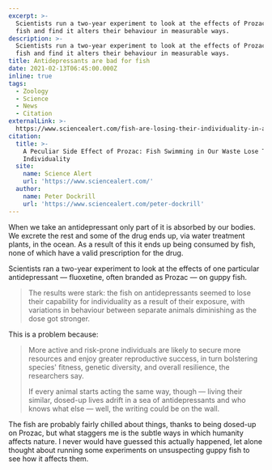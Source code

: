 ```yaml
---
excerpt: >-
  Scientists run a two-year experiment to look at the effects of Prozac on guppy
  fish and find it alters their behaviour in measurable ways.
description: >-
  Scientists run a two-year experiment to look at the effects of Prozac on guppy
  fish and find it alters their behaviour in measurable ways.
title: Antidepressants are bad for fish
date: 2021-02-13T06:45:00.000Z
inline: true
tags:
  - Zoology
  - Science
  - News
  - Citation
externalLink: >-
  https://www.sciencealert.com/fish-are-losing-their-individuality-in-an-ocean-laced-with-prozac-scientists-warn
citation:
  title: >-
    A Peculiar Side Effect of Prozac: Fish Swimming in Our Waste Lose Their
    Individuality
  site:
    name: Science Alert
    url: 'https://www.sciencealert.com/'
  author:
    name: Peter Dockrill
    url: 'https://www.sciencealert.com/peter-dockrill'
---
```

When we take an antidepressant only part of it is absorbed by our bodies. We excrete the rest and some of the drug ends up, via water treatment plants, in the ocean. As a result of this it ends up being consumed by fish, none of which have a valid prescription for the drug.

Scientists ran a two-year experiment to look at the effects of one particular antidepressant — fluoxetine, often branded as Prozac — on guppy fish.

> The results were stark: the fish on antidepressants seemed to lose their capability for individuality as a result of their exposure, with variations in behaviour between separate animals diminishing as the dose got stronger.

This is a problem because:

> More active and risk-prone individuals are likely to secure more resources and enjoy greater reproductive success, in turn bolstering species' fitness, genetic diversity, and overall resilience, the researchers say.
> 
> If every animal starts acting the same way, though — living their similar, dosed-up lives adrift in a sea of antidepressants and who knows what else — well, the writing could be on the wall.

The fish are probably fairly chilled about things, thanks to being dosed-up on Prozac, but what staggers me is the subtle ways in which humanity affects nature. I never would have guessed this actually happened, let alone thought about running some experiments on unsuspecting guppy fish to see how it affects them.



